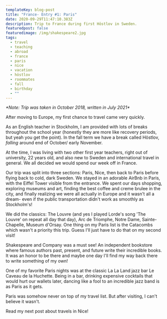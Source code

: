 ```yaml
---
templateKey: blog-post
title: "France- Entry #1: Paris"
date: 2020-09-29T11:47:10.383Z
description: Trip to France during first Höstlov in Sweden.
featuredpost: false
featuredimage: /img/shakespeare2.jpg
tags:
  - travel
  - teaching
  - abroad
  - france
  - paris
  - nice
  - vacation
  - höstlov
  - roommates
  - fall
  - birthday
  - ""
---
```

*\*Note: Trip was taken in October 2018, written in July 2021\**

After moving to Europe, my first chance to travel came very quickly.

As an English teacher in Stockholm, I am provided with lots of breaks throughout the school year (honestly they are more like recovery periods, but yeah you get the point). In the fall term we have a break called Höstlov, *falling* around end of October/ early November. 

At the time, I was living with two other first year teachers, right out of university, 22 years old, and also new to Sweden and international travel in general. We all decided we would spend our week off in France.

Our trip was split into three sections: Paris, Nice, then back to Paris before flying back to cold, dark Sweden. We stayed in an adorable AirBnb in Paris, with the Eiffel Tower visible from the entrance. We spent our days shopping, exploring museums and art, finding the best coffee and creme brulee in the city, and finally realizing we were all actually in Europe and it wasn't all a dream- even if the public transportation didn't work as smoothly as Stockholm's!

We did the classics: The Louvre (and yes I played Lorde's song 'The Louvre' on repeat all day that day), Arc de Triomphe, Notre Dame, Sainte-Chapelle, Museum d'Orsay. One thing on my Paris list is the Catacombs which wasn't a priority this trip. Guess I'll just have to do that on my second visit!

Shakespeare and Company was a must see! An independent bookstore where famous authors past, present, and future write their incredible books. It was an honor to be there and maybe one day I'll find my way back there to write something of my own!

One of my favorite Paris nights was at the classic La La Land jazz bar Le Caveau de la Huchette. Being in a bar, drinking expensive cocktails that would hurt our wallets later, dancing like a fool to an incredible jazz band is as Paris as it gets.

Paris was somehow never on top of my travel list. But after visiting, I can't believe it wasn't.

Read my next post about travels in Nice!